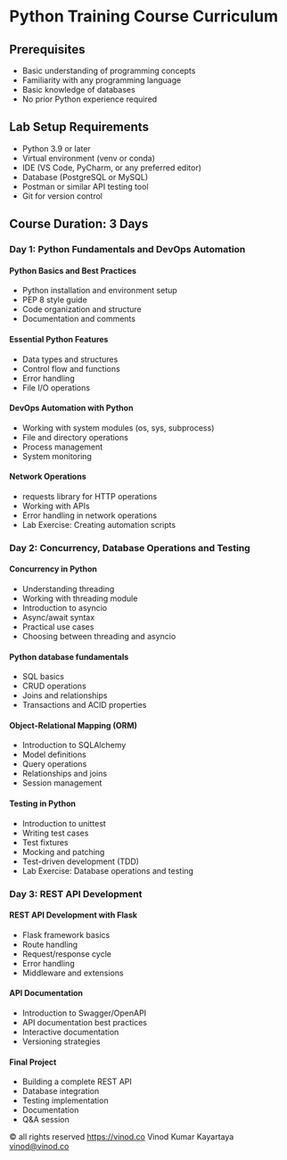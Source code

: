 # Python Training Course Curriculum

## Prerequisites

- Basic understanding of programming concepts
- Familiarity with any programming language
- Basic knowledge of databases
- No prior Python experience required

## Lab Setup Requirements

- Python 3.9 or later
- Virtual environment (venv or conda)
- IDE (VS Code, PyCharm, or any preferred editor)
- Database (PostgreSQL or MySQL)
- Postman or similar API testing tool
- Git for version control

## Course Duration: 3 Days

### Day 1: Python Fundamentals and DevOps Automation

#### Python Basics and Best Practices

- Python installation and environment setup
- PEP 8 style guide
- Code organization and structure
- Documentation and comments

#### Essential Python Features

- Data types and structures
- Control flow and functions
- Error handling
- File I/O operations

#### DevOps Automation with Python

- Working with system modules (os, sys, subprocess)
- File and directory operations
- Process management
- System monitoring

#### Network Operations

- requests library for HTTP operations
- Working with APIs
- Error handling in network operations
- Lab Exercise: Creating automation scripts

### Day 2: Concurrency, Database Operations and Testing

#### Concurrency in Python

- Understanding threading
- Working with threading module
- Introduction to asyncio
- Async/await syntax
- Practical use cases
- Choosing between threading and asyncio

#### Python database fundamentals

- SQL basics
- CRUD operations
- Joins and relationships
- Transactions and ACID properties

#### Object-Relational Mapping (ORM)

- Introduction to SQLAlchemy
- Model definitions
- Query operations
- Relationships and joins
- Session management

#### Testing in Python

- Introduction to unittest
- Writing test cases
- Test fixtures
- Mocking and patching
- Test-driven development (TDD)
- Lab Exercise: Database operations and testing

### Day 3: REST API Development

#### REST API Development with Flask

- Flask framework basics
- Route handling
- Request/response cycle
- Error handling
- Middleware and extensions

#### API Documentation

- Introduction to Swagger/OpenAPI
- API documentation best practices
- Interactive documentation
- Versioning strategies

#### Final Project

- Building a complete REST API
- Database integration
- Testing implementation
- Documentation
- Q&A session

© all rights reserved https://vinod.co
Vinod Kumar Kayartaya vinod@vinod.co
